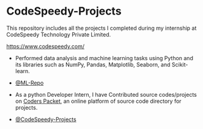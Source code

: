 # CodeSpeedy-Projects
This repository includes all the projects I completed during my internship at CodeSpeedy Technology Private Limited.

https://www.codespeedy.com/

* Performed data analysis and machine learning tasks using Python and its libraries such as NumPy, Pandas, Matplotlib, Seaborn, and Scikit-learn.

* [@ML-Repo](https://github.com/DebajyotiTalukder2001/ML-Repo)

* As a python Developer Intern, I have Contributed source codes/projects on [Coders Packet](https://coderspacket.com/contributor/Debajyoti2001), an online platform of source code directory for projects.

* [@CodeSpeedy-Projects](https://github.com/DebajyotiTalukder2001/CodeSpeedy-Projects)
